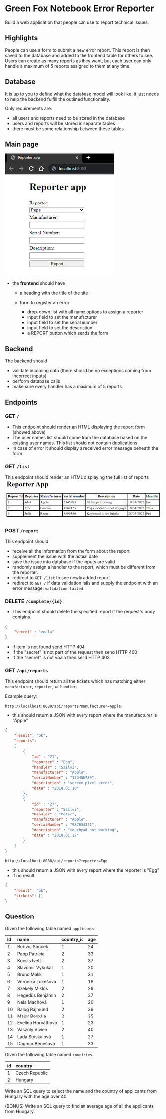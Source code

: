 # Green Fox Notebook Error Reporter

Build a web application that people can use to report technical issues.

## Highlights

People can use a form to submit a new error report. This report is then saved to the database and added to the frontend table for others to see. Users can create as many reports as they want, but each user can only handle a maximum of 5 reports assigned to them at any time.

## Database

It is up to you to define what the database model will look like, it just needs to help the backend fulfill the outlined functionality.

Only requirements are:

- all users and reports need to be stored in the database
- users and reports will be stored in separate tables
- there must be some relationship between these tables

## Main page

![main](assets/backend-form.png)

- the **frontend** should have

    - a heading with the title of the site

    - form to register an error

        - drop-down list with all name options to assign a reporter
        - input field to set the manufacturer
        - input field to set the serial number
        - input field to set the description
        - a REPORT button which sends the form

## Backend

The backend should

- validate incoming data (there should be no exceptions coming from incorrect inputs)
- perform database calls
- make sure every handler has a maximum of 5 reports

## Endpoints

### GET `/`

- This endpoint should render an HTML displaying the report form (showed above)
- The user names list should come from the database based on the existing user names. This list should not contain duplications.
- In case of error it should display a received error message beneath the form

### GET `/list`

This endpoint should render an HTML displaying the full list of reports
![list example](assets/backend-list.png)

### POST `/report`

This endpoint should

- receive all the information from the form about the report
- supplement the issue with the actual date
- save the issue into database if the inputs are valid
- randomly assign a handler to the report, which must be different from the reporter.
- redirect to `GET /list` to see newly added report
- redirect to `GET /` if data validation fails and supply the endpoint with an error message: `validation failed`

### DELETE `/complete/{id}`

- This endpoint should delete the specified report if the request's body contains
```json
{
    "secret" : "voala"
}
```
- If item is not found send HTTP 404
- If the "secret" is not part of the request then send HTTP 400
- If the "secret" is not voala then send HTTP 403

### GET `/api/reports`

This endpoint should return all the tickets which has matching either
`manufacturer`, `reporter`, or `handler`.

Example query:

`http://localhost:8080/api/reports?manufacturer=Apple`

- this should return a JSON with every report where the manufacturer is "Apple"

```json
{
    "result": "ok",
    "reports":
    [
        {
            "id" : "21",
            "reporter" : "Egg",
            "handler" : "Szilvi",
            "manufacturer" : "Apple",
            "serialNumber" : "123456789",
            "description" : "screen pixel error",
            "date" : "2018.01.10"
        },
        {
            "id" : "27",
            "reporter" : "Szilvi",
            "handler" : "Peter",
            "manufacturer" : "Apple",
            "serialNumber" : "987654321",
            "description" : "touchpad not working",
            "date" : "2018.01.17"
        }
    ]
}
```

`http://localhost:8080/api/reports?reporter=Egg`

- this should return a JSON with every report where the reporter is "Egg"
- if no result:

```json
{
    "result": "ok",
    "tickets": []
}
```

## Question

Given the following table named `applicants`.

| id | name               | country_id | age |
|:---|:-------------------|:-----------|:----|
| 1  | Bořivoj Souček     | 1          | 24  |
| 2  | Papp Patrícia      | 2          | 33  |
| 3  | Kocsis Ivett       | 2          | 37  |
| 4  | Slavomír Vykukal   | 1          | 20  |
| 5  | Bruno Malík        | 1          | 31  |
| 6  | Veronika Lukešová  | 1          | 18  |
| 7  | Székely Miklós     | 2          | 29  |
| 8  | Hegedüs Benjámin   | 2          | 37  |
| 9  | Nela Machová       | 1          | 20  |
| 10 | Balog Rajmund      | 2          | 39  |
| 11 | Major Borbála      | 2          | 35  |
| 12 | Evelína Horváthová | 1          | 23  |
| 13 | Vászoly Vivien     | 2          | 40  |
| 14 | Lada Stýskalová    | 1          | 27  |
| 15 | Dagmar Benešová    | 1          | 33  |

Given the following table named `countries`.

| id | country        |
|:---|:---------------|
| 1  | Czech Republic |
| 2  | Hungary        |

Write an SQL query to select the name and the country of applicants from
Hungary with the age over 40.

(BONUS) Write an SQL query to find an average age of all the applicants from Hungary.
